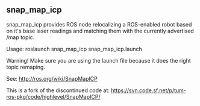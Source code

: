 snap_map_icp
----------

snap_map_icp provides ROS node relocalizing a ROS-enabled robot based on it's base laser readings and matching them with the currently advertised /map topic.

Usage:
roslaunch snap_map_icp snap_map_icp.launch

Warning! Make sure you are using the launch file because it does the right topic remaping.

See:
http://ros.org/wiki/SnapMapICP

This is a fork of the discontinued code at:
https://svn.code.sf.net/p/tum-ros-pkg/code/highlevel/SnapMapICP/
